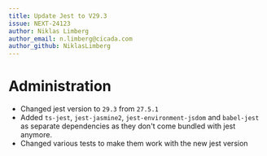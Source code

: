 ```yaml
---
title: Update Jest to V29.3
issue: NEXT-24123
author: Niklas Limberg
author_email: n.limberg@cicada.com
author_github: NiklasLimberg
---
```

# Administration
* Changed jest version to `29.3` from `27.5.1`
* Added `ts-jest`, `jest-jasmine2`, `jest-environment-jsdom` and `babel-jest` as separate dependencies as they don't come bundled with jest anymore.
* Changed various tests to make them work with the new jest version
